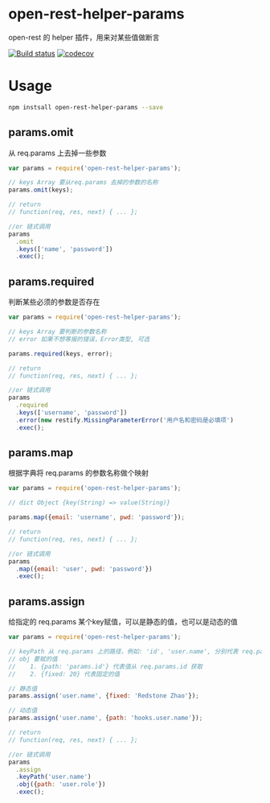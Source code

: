 # open-rest-helper-params

open-rest 的 helper 插件，用来对某些值做断言

[![Build status](https://api.travis-ci.org/open-node/open-rest-helper-params.svg?branch=master)](https://travis-ci.org/open-node/open-rest-helper-params)
[![codecov](https://codecov.io/gh/open-node/open-rest-helper-params/branch/master/graph/badge.svg)](https://codecov.io/gh/open-node/open-rest-helper-params)

# Usage

```bash
npm instsall open-rest-helper-params --save
```

## params.omit
从 req.params 上去掉一些参数
```js
var params = require('open-rest-helper-params');

// keys Array 要从req.params 去掉的参数的名称
params.omit(keys);

// return
// function(req, res, next) { ... };

//or 链式调用
params
  .omit
  .keys(['name', 'password'])
  .exec();
```

## params.required
判断某些必须的参数是否存在

```js
var params = require('open-rest-helper-params');

// keys Array 要判断的参数名称
// error 如果不想等报的错误，Error类型, 可选

params.required(keys, error);

// return
// function(req, res, next) { ... };

//or 链式调用
params
  .required
  .keys(['username', 'password'])
  .error(new restify.MissingParameterError('用户名和密码是必填项')
  .exec();
```

## params.map
根据字典将 req.params 的参数名称做个映射

```js
var params = require('open-rest-helper-params');

// dict Object {key(String) => value(String)}

params.map({email: 'username', pwd: 'password'});

// return
// function(req, res, next) { ... };

//or 链式调用
params
  .map({email: 'user', pwd: 'password'})
  .exec();
```

## params.assign
给指定的 req.params 某个key赋值，可以是静态的值，也可以是动态的值

```js
var params = require('open-rest-helper-params');

// keyPath 从 req.params 上的路径，例如: 'id', 'user.name', 分别代表 req.params.id, req.params.user.name
// obj 要赋的值
//    1. {path: 'params.id'} 代表值从 req.params.id 获取
//    2. {fixed: 20} 代表固定的值

// 静态值
params.assign('user.name', {fixed: 'Redstone Zhao'});

// 动态值
params.assign('user.name', {path: 'hooks.user.name'});

// return
// function(req, res, next) { ... };

//or 链式调用
params
  .assign
  .keyPath('user.name')
  .obj({path: 'user.role'})
  .exec();
```
